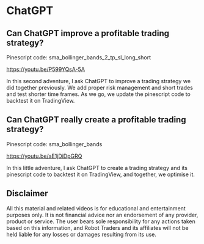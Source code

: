# ChatGPT

Can ChatGPT improve a profitable trading strategy?
-------------
Pinescript code: sma_bollinger_bands_2_tp_sl_long_short

https://youtu.be/P599YQsA-5A

In this second adventure, I ask ChatGPT to improve a trading strategy we did together previously. We add proper risk management and short trades and test shorter time frames. As we go, we update the pinescript code to backtest it on TradingView.


Can ChatGPT really create a profitable trading strategy?
-------------
Pinescript code: sma_bollinger_bands

https://youtu.be/aE1jDiDpGRQ

In this little adventure, I ask ChatGPT to create a trading strategy and its pinescript code to backtest it on TradingView, and together, we optimise it.


Disclaimer
-------------
All this material and related videos is for educational and entertainment purposes only. It is not financial advice nor an endorsement of any provider, product or service. The user bears sole responsibility for any actions taken based on this information, and Robot Traders and its affiliates will not be held liable for any losses or damages resulting from its use. 
